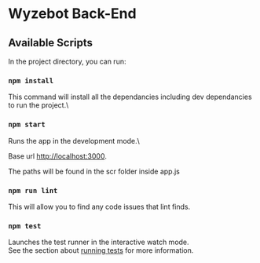 # Wyzebot Back-End

## Available Scripts

In the project directory, you can run:
### `npm install`
This command will install all the dependancies including dev dependancies to run the project.\

### `npm start`

Runs the app in the development mode.\

Base url [http://localhost:3000](http://localhost:3000)\.

The paths will be found in the scr folder inside app.js

### `npm run lint`


This will allow you to find any code issues that lint finds.

### `npm test`

Launches the test runner in the interactive watch mode.\
See the section about [running tests](https://facebook.github.io/create-react-app/docs/running-tests) for more information.
